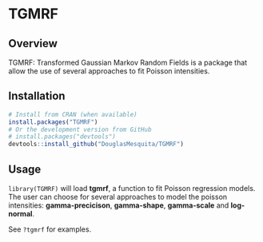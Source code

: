 
# TGMRF

<!-- badges: start -->

<!-- [![CRAN status](https://www.r-pkg.org/badges/version/FLAMES)](https://cran.r-project.org/package=FLAMES) -->

<!-- [![Travis build status](https://travis-ci.org/DouglasMesquita/FLAMES.svg?branch=master)](https://travis-ci.org/DouglasMesquita/FLAMES) -->

<!-- [![Codecov test coverage](https://codecov.io/gh/DouglasMesquita/FLAMES/branch/master/graph/badge.svg)](https://codecov.io/gh/DouglasMesquita/FLAMES?branch=master) -->

<!-- badges: end -->

## Overview

TGMRF: Transformed Gaussian Markov Random Fields is a package that allow
the use of several approaches to fit Poisson intensities.

## Installation

``` r
# Install from CRAN (when available)
install.packages("TGMRF")
# Or the development version from GitHub
# install.packages("devtools")
devtools::install_github("DouglasMesquita/TGMRF")
```

## Usage

`library(TGMRF)` will load **tgmrf**, a function to fit Poisson
regression models. The user can choose for several approaches to model
the poisson intensities: **gamma-precicison**, **gamma-shape**, **gamma-scale**
and **log-normal**.

See `?tgmrf` for examples.
